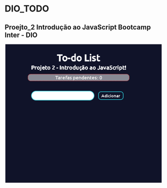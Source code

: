 # DIO_TODO
## Proejto_2 Introdução ao JavaScript Bootcamp Inter - DIO

<p align="center">
  <img src="assets/img/todo.gif" width="500" title="inicio">
</p>
